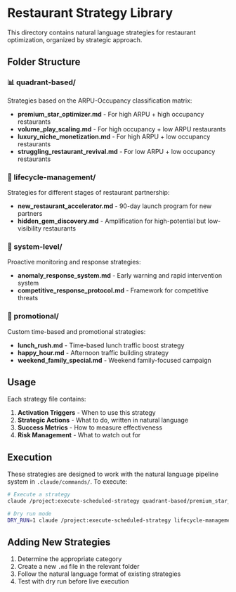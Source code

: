 # Restaurant Strategy Library

This directory contains natural language strategies for restaurant optimization, organized by strategic approach.

## Folder Structure

### 📊 quadrant-based/
Strategies based on the ARPU-Occupancy classification matrix:

- **premium_star_optimizer.md** - For high ARPU + high occupancy restaurants
- **volume_play_scaling.md** - For high occupancy + low ARPU restaurants  
- **luxury_niche_monetization.md** - For high ARPU + low occupancy restaurants
- **struggling_restaurant_revival.md** - For low ARPU + low occupancy restaurants

### 🔄 lifecycle-management/
Strategies for different stages of restaurant partnership:

- **new_restaurant_accelerator.md** - 90-day launch program for new partners
- **hidden_gem_discovery.md** - Amplification for high-potential but low-visibility restaurants

### 🚨 system-level/
Proactive monitoring and response strategies:

- **anomaly_response_system.md** - Early warning and rapid intervention system
- **competitive_response_protocol.md** - Framework for competitive threats

### 🎯 promotional/
Custom time-based and promotional strategies:

- **lunch_rush.md** - Time-based lunch traffic boost strategy
- **happy_hour.md** - Afternoon traffic building strategy
- **weekend_family_special.md** - Weekend family-focused campaign

## Usage

Each strategy file contains:
1. **Activation Triggers** - When to use this strategy
2. **Strategic Actions** - What to do, written in natural language
3. **Success Metrics** - How to measure effectiveness
4. **Risk Management** - What to watch out for

## Execution

These strategies are designed to work with the natural language pipeline system in `.claude/commands/`. To execute:

```bash
# Execute a strategy
claude /project:execute-scheduled-strategy quadrant-based/premium_star_optimizer.md

# Dry run mode
DRY_RUN=1 claude /project:execute-scheduled-strategy lifecycle-management/new_restaurant_accelerator.md
```

## Adding New Strategies

1. Determine the appropriate category
2. Create a new `.md` file in the relevant folder
3. Follow the natural language format of existing strategies
4. Test with dry run before live execution